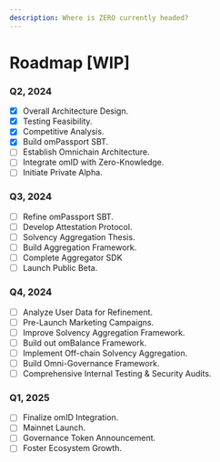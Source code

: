 ```yaml
---
description: Where is ZERO currently headed?
---
```


# Roadmap \[WIP]

### Q2, 2024

* [x] Overall Architecture Design.
* [x] Testing Feasibility.
* [x] Competitive Analysis.
* [x] Build omPassport SBT.
* [ ] Establish Omnichain Architecture.
* [ ] Integrate omID with Zero-Knowledge.
* [ ] Initiate Private Alpha.

### Q3, 2024

* [ ] Refine omPassport SBT.
* [ ] Develop Attestation Protocol.
* [ ] Solvency Aggregation Thesis.
* [ ] Build Aggregation Framework.
* [ ] Complete Aggregator SDK
* [ ] Launch Public Beta.

### Q4, 2024

* [ ] Analyze User Data for Refinement.
* [ ] Pre-Launch Marketing Campaigns.
* [ ] Improve Solvency Aggregation Framework.
* [ ] Build out omBalance Framework.
* [ ] Implement Off-chain Solvency Aggregation.
* [ ] Build Omni-Governance Framework.
* [ ] Comprehensive Internal Testing & Security Audits.

### Q1, 2025

* [ ] Finalize omID Integration.
* [ ] Mainnet Launch.
* [ ] Governance Token Announcement.
* [ ] Foster Ecosystem Growth.
